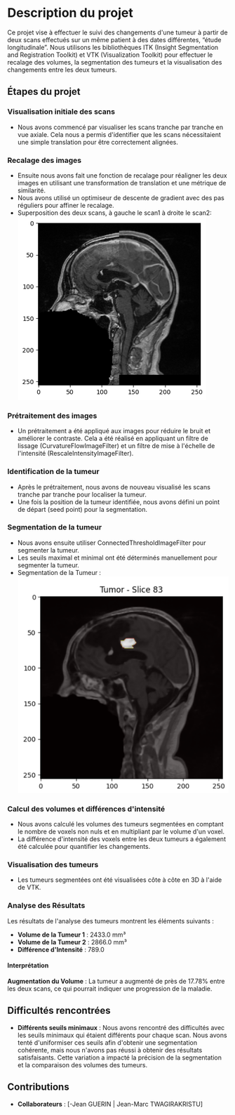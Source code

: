 # Description du projet

Ce projet vise à effectuer le suivi des changements d'une tumeur à partir de deux scans effectués sur un même patient à des dates différentes, “étude longitudinale”. Nous utilisons les bibliothèques ITK (Insight Segmentation and Registration Toolkit) et VTK (Visualization Toolkit) pour effectuer le recalage des volumes, la segmentation des tumeurs et la visualisation des changements entre les deux tumeurs.

## Étapes du projet

### Visualisation initiale des scans

- Nous avons commencé par visualiser les scans tranche par tranche en vue axiale. Cela nous a permis d'identifier que les scans nécessitaient une simple translation pour être correctement alignées.

### Recalage des images

- Ensuite nous avons fait une fonction de recalage pour réaligner les deux images en utilisant une transformation de translation et une métrique de similarité.
- Nous avons utilisé un optimiseur de descente de gradient avec des pas réguliers pour affiner le recalage.
- Superposition des deux scans, à gauche le scan1 à droite le scan2:
  ![Superposition](img/superpostion.png)

### Prétraitement des images

- Un prétraitement a été appliqué aux images pour réduire le bruit et améliorer le contraste. Cela a été réalisé en appliquant un filtre de lissage (CurvatureFlowImageFilter) et un filtre de mise à l'échelle de l'intensité (RescaleIntensityImageFilter).

### Identification de la tumeur

- Après le prétraitement, nous avons de nouveau visualisé les scans tranche par tranche pour localiser la tumeur.
- Une fois la position de la tumeur identifiée, nous avons défini un point de départ (seed point) pour la segmentation.

### Segmentation de la tumeur

- Nous avons ensuite utiliser ConnectedThresholdImageFilter pour segmenter la tumeur.
- Les seuils maximal et minimal ont été déterminés manuellement pour segmenter la tumeur.
- Segmentation de la Tumeur :
  ![Segmentation de la Tumeur](img/tumeur.png)

### Calcul des volumes et différences d'intensité

- Nous avons calculé les volumes des tumeurs segmentées en comptant le nombre de voxels non nuls et en multipliant par le volume d'un voxel.
- La différence d'intensité des voxels entre les deux tumeurs a également été calculée pour quantifier les changements.

### Visualisation des tumeurs

- Les tumeurs segmentées ont été visualisées côte à côte en 3D à l'aide de VTK.

### Analyse des Résultats

Les résultats de l'analyse des tumeurs montrent les éléments suivants :

- **Volume de la Tumeur 1** : 2433.0 mm³
- **Volume de la Tumeur 2** : 2866.0 mm³
- **Différence d'Intensité** : 789.0

#### Interprétation

**Augmentation du Volume** : La tumeur a augmenté de près de 17.78% entre les deux scans, ce qui pourrait indiquer une progression de la maladie.

## Difficultés rencontrées

- **Différents seuils minimaux** : Nous avons rencontré des difficultés avec les seuils minimaux qui étaient différents pour chaque scan. Nous avons tenté d'uniformiser ces seuils afin d'obtenir une segmentation cohérente, mais nous n'avons pas réussi à obtenir des résultats satisfaisants. Cette variation a impacté la précision de la segmentation et la comparaison des volumes des tumeurs.


## Contributions
- **Collaborateurs** : [-Jean GUERIN | Jean-Marc TWAGIRAKRISTU]
